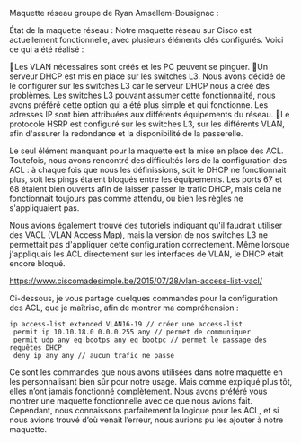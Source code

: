 Maquette réseau groupe de Ryan Amsellem-Bousignac :

État de la maquette réseau :
Notre maquette réseau sur Cisco est actuellement fonctionnelle, avec plusieurs éléments clés configurés. Voici ce qui a été réalisé :

Les VLAN nécessaires sont créés et les PC peuvent se pinguer.
Un serveur DHCP est mis en place sur les switches L3. Nous avons décidé de le configurer sur les switches L3 car le serveur DHCP nous a créé des problèmes. Les switches L3 pouvant assumer cette fonctionnalité, nous avons préféré cette option qui a été plus simple et qui fonctionne. Les adresses IP sont bien attribuées aux différents équipements du réseau.
Le protocole HSRP est configuré sur les switches L3, sur les différents VLAN, afin d'assurer la redondance et la disponibilité de la passerelle.

Le seul élément manquant pour la maquette est la mise en place des ACL. Toutefois, nous avons rencontré des difficultés lors de la configuration des ACL : à chaque fois que nous les définissions, soit le DHCP ne fonctionnait plus, soit les pings étaient bloqués entre les équipements. Les ports 67 et 68 étaient bien ouverts afin de laisser passer le trafic DHCP, mais cela ne fonctionnait toujours pas comme attendu, ou bien les règles ne s'appliquaient pas.

Nous avions également trouvé des tutoriels indiquant qu'il faudrait utiliser des VACL (VLAN Access Map), mais la version de nos switches L3 ne permettait pas d'appliquer cette configuration correctement. Même lorsque j'appliquais les ACL directement sur les interfaces de VLAN, le DHCP était encore bloqué.

https://www.ciscomadesimple.be/2015/07/28/vlan-access-list-vacl/

Ci-dessous, je vous partage quelques commandes pour la configuration des ACL, que je maîtrise, afin de montrer ma compréhension :

```
ip access-list extended VLAN16-19 // créer une access-list
 permit ip 10.10.18.0 0.0.0.255 any // permet de communiquer
 permit udp any eq bootps any eq bootpc // permet le passage des requêtes DHCP
 deny ip any any // aucun trafic ne passe
```
Ce sont les commandes que nous avons utilisées dans notre maquette en les personnalisant bien sûr pour notre usage. Mais comme expliqué plus tôt, elles n’ont jamais fonctionné complètement.
Nous avons préféré vous montrer une maquette fonctionnelle avec ce que nous avions fait. Cependant, nous connaissons parfaitement la logique pour les ACL, et si nous avions trouvé d’où venait l’erreur, nous aurions pu les ajouter à notre maquette.
